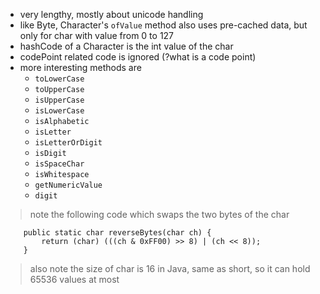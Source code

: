 
- very lengthy, mostly about unicode handling
- like Byte, Character's `ofValue` method also uses pre-cached data, but only for char with value from 0 to 127
- hashCode of a Character is the int value of the char
- codePoint related code is ignored (?what is a code point)
- more interesting methods are
    - `toLowerCase`
    - `toUpperCase`
    - `isUpperCase`
    - `isLowerCase`
    - `isAlphabetic`
    - `isLetter`
    - `isLetterOrDigit`
    - `isDigit`
    - `isSpaceChar`
    - `isWhitespace`
    - `getNumericValue`
    - `digit`
    
> note the following code which swaps the two bytes of the char

```
    public static char reverseBytes(char ch) {
        return (char) (((ch & 0xFF00) >> 8) | (ch << 8));
    }
```

> also note the size of char is 16 in Java, same as short, so it can hold 65536 values at most
